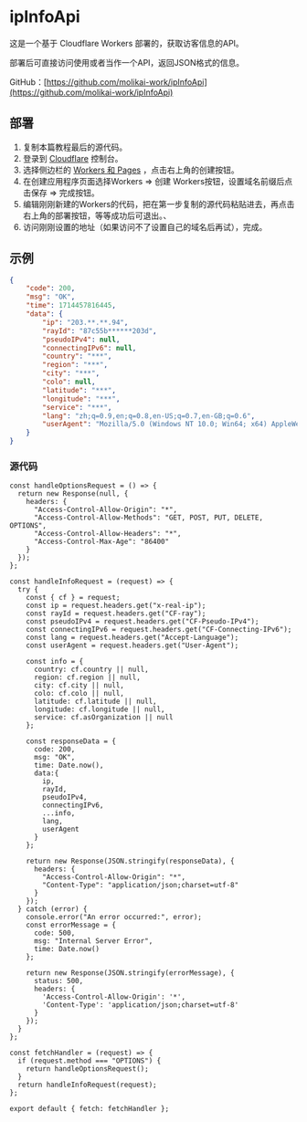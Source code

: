 # ipInfoApi
这是一个基于 Cloudflare Workers 部署的，获取访客信息的API。

部署后可直接访问使用或者当作一个API，返回JSON格式的信息。

GitHub：[https://github.com/molikai-work/ipInfoApi](https://github.com/molikai-work/ipInfoApi)

## 部署
1. 复制本篇教程最后的源代码。
2. 登录到 [Cloudflare](https://dash.cloudflare.com/) 控制台。
3. 选择侧边栏的 [Workers 和 Pages](https://dash.cloudflare.com/?to=/:account/workers-and-pages) ，点击右上角的创建按钮。
4. 在创建应用程序页面选择Workers => 创建 Workers按钮，设置域名前缀后点击保存 => 完成按钮。
5. 编辑刚刚新建的Workers的代码，把在第一步复制的源代码粘贴进去，再点击右上角的部署按钮，等等成功后可退出。、
6. 访问刚刚设置的地址（如果访问不了设置自己的域名后再试），完成。

## 示例
```json
{
    "code": 200,
    "msg": "OK",
    "time": 1714457816445,
    "data": {
        "ip": "203.**.**.94",
        "rayId": "87c55b******203d",
        "pseudoIPv4": null,
        "connectingIPv6": null,
        "country": "***",
        "region": "***",
        "city": "***",
        "colo": null,
        "latitude": "***",
        "longitude": "***",
        "service": "***",
        "lang": "zh;q=0.9,en;q=0.8,en-US;q=0.7,en-GB;q=0.6",
        "userAgent": "Mozilla/5.0 (Windows NT 10.0; Win64; x64) AppleWebKit/537.36 (KHTML, like Gecko) Chrome/124.0.0.0 Safari/537.36 Edg/124.0.0.0"
    }
}
```

### 源代码
```
const handleOptionsRequest = () => {
  return new Response(null, {
    headers: {
      "Access-Control-Allow-Origin": "*",
      "Access-Control-Allow-Methods": "GET, POST, PUT, DELETE, OPTIONS",
      "Access-Control-Allow-Headers": "*",
      "Access-Control-Max-Age": "86400"
    }
  });
};

const handleInfoRequest = (request) => {
  try {
    const { cf } = request;
    const ip = request.headers.get("x-real-ip");
    const rayId = request.headers.get("CF-ray");
    const pseudoIPv4 = request.headers.get("CF-Pseudo-IPv4");
    const connectingIPv6 = request.headers.get("CF-Connecting-IPv6");
    const lang = request.headers.get("Accept-Language");
    const userAgent = request.headers.get("User-Agent");

    const info = {
      country: cf.country || null,
      region: cf.region || null,
      city: cf.city || null,
      colo: cf.colo || null,
      latitude: cf.latitude || null,
      longitude: cf.longitude || null,
      service: cf.asOrganization || null
    };

    const responseData = {
      code: 200,
      msg: "OK",
      time: Date.now(),
      data:{
        ip,
        rayId,
        pseudoIPv4,
        connectingIPv6,
        ...info,
        lang,
        userAgent
      }
    };

    return new Response(JSON.stringify(responseData), {
      headers: {
        "Access-Control-Allow-Origin": "*",
        "Content-Type": "application/json;charset=utf-8"
      }
    });
  } catch (error) {
    console.error("An error occurred:", error);
    const errorMessage = {
      code: 500,
      msg: "Internal Server Error",
      time: Date.now()
    };

    return new Response(JSON.stringify(errorMessage), { 
      status: 500, 
      headers: { 
        'Access-Control-Allow-Origin': '*', 
        'Content-Type': 'application/json;charset=utf-8' 
      } 
    });
  }
};

const fetchHandler = (request) => {
  if (request.method === "OPTIONS") {
    return handleOptionsRequest();
  }
  return handleInfoRequest(request);
};

export default { fetch: fetchHandler };
```
